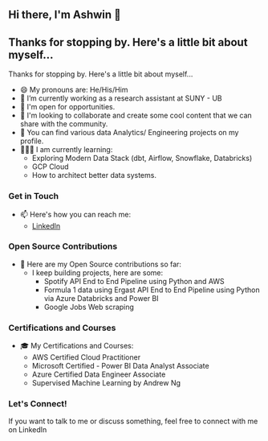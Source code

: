 ## Hi there, I'm Ashwin 👋

## Thanks for stopping by. Here's a little bit about myself...

Thanks for stopping by. Here's a little bit about myself...

- 😄 My pronouns are: He/His/Him
- 🔭 I’m currently working as a research assistant at SUNY - UB
- 👯 I'm open for opportunities.
- 💬 I'm looking to collaborate and create some cool content that we can share with the community.
- 🤘 You can find various data Analytics/ Engineering projects on my profile.
- 🧑🏻‍🏫 I am currently learning:
  - Exploring Modern Data Stack (dbt, Airflow, Snowflake, Databricks)
  - GCP Cloud
  - How to architect better data systems.

### Get in Touch

- 📫 Here's how you can reach me:
  - [LinkedIn](https://www.linkedin.com/in/ashwinsingaram579/)

### Open Source Contributions

- 🤘 Here are my Open Source contributions so far:
  - I keep building projects, here are some:
    - Spotify API End to End Pipeline using Python and AWS
    - Formula 1 data using Ergast API End to End Pipeline using Python via Azure Databricks and Power BI
    - Google Jobs Web scraping 

### Certifications and Courses

- 🎓 My Certifications and Courses:
  - AWS Certified Cloud Practitioner
  - Microsoft Certified - Power BI Data Analyst Associate
  - Azure Certified Data Engineer Associate
  - Supervised Machine Learning by Andrew Ng

### Let's Connect!

If you want to talk to me or discuss something, feel free to connect with me on LinkedIn
